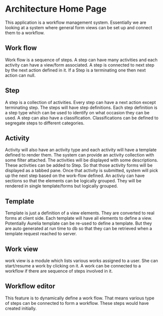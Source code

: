 Architecture Home Page
=======================

This application is a workflow management system.  Essentially we are looking at a system where general form views can be
set up and connect them to a workflow.

Work flow
----------
Work flow is a sequence of steps.  A step can have many activities and each activity can have a view/form associated.
A step is connected to next step by the next action defined in it. If a Step is a terminating one then next action can
null.

Step
----
A step is a collection of activities. Every step can have a next action except terminating step.  The steps will have
step definitions.  Each step definition is a step type which can be used to identify on what occasion they can be used.
A step can also have a classification.  Classifications can be defined to segregate steps to different categories.

Activity
--------
Activity will also have an activity type and each activity will have a template defined to render them. The system can
provide an activity collection with some filter attached.  The activities will be displayed with some descriptions.
These activities can be added to Step.  So that those activity forms will be displayed as a tabbed pane.  Once that
activity is submitted, system will pick up the next step based on the work-flow defined.  An activiy can have sections so
that the elements can be logically grouped.  They will be rendered in single template/forms but logically grouped.

Template
--------
Template is just a definition of a view elements.  They are converted to real forms at client side.  Each template will
have all elements to define a view.  Potentially Aurelia template can be re-used to define a template.  But they are auto
generated at run time to db so that they can be retrieved when a template request reached to server.

Work view
---------
work view is a module which lists various works assigned to a user.  She can start/resume a work by clicking on it.
A work can be connected to a workflow if there are sequence of steps involved in it.

Workflow editor
--------------
This feature is to dynamically define a work flow.  That means various type of steps can be connected to form a workflow.
These steps would have created initially.



